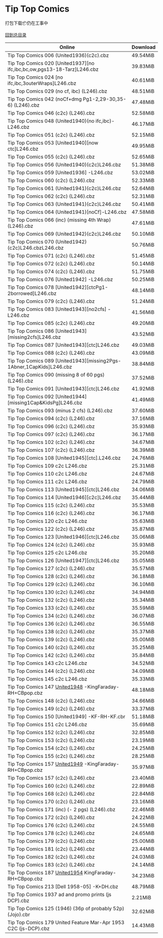 # Tip Top Comics

打包下载📦仍在工事中

[回到总目录](/Catalogs.md)







Online | Download
--- | ---
Tip Top Comics 006 (United1936)(c2c).cbz | 49.54MiB
Tip Top Comics 020 [United1937][no ifc,ibc,bc,ow,pgs13-18-Tarz]L246.cbz | 39.83MiB
Tip Top Comics 024 [no ifc,ibc,3outerWraps]L246.cbz | 40.61MiB
Tip Top Comics 029 (no cf, ibc) (L246).cbz | 48.51MiB
Tip Top Comics 042 (noCf+dmg Pg1-2,29-30,35-6) (L246).cbz | 47.48MiB
Tip Top Comics 046 (c2c) (L246).cbz | 52.58MiB
Tip Top Comics 048 (United1940)(no ifc,ibc)-L246.cbz | 46.17MiB
Tip Top Comics 051 (c2c) (L246).cbz | 52.15MiB
Tip Top Comics 053 [United1940][now ctc]L246.cbz | 49.95MiB
Tip Top Comics 055 (c2c) (L246).cbz | 52.65MiB
Tip Top Comics 056 (United1940)(c2c)L246.cbz | 51.38MiB
Tip Top Comics 059 [United1936] -L246.cbz | 53.02MiB
Tip Top Comics 060 (c2c) (L246).cbz | 52.33MiB
Tip Top Comics 061 (United1941)(c2c)L246.cbz | 52.64MiB
Tip Top Comics 062 (c2c) (L246).cbz | 52.31MiB
Tip Top Comics 063 (United1941)(c2c)L246.cbz | 50.41MiB
Tip Top Comics 064 (United1941)[noCf]-L246.cbz | 47.58MiB
Tip Top Comics 066 (inc) (missing 4th Wrap) (L246).cbz | 47.61MiB
Tip Top Comics 069 (United1942)(c2c)L246.cbz | 50.10MiB
Tip Top Comics 070 (United1942)(c2c)L246.cbzL246.cbz | 50.76MiB
Tip Top Comics 071 (c2c) (L246).cbz | 51.45MiB
Tip Top Comics 072 (c2c) (L246).cbz | 50.14MiB
Tip Top Comics 074 (c2c) (L246).cbz | 51.75MiB
Tip Top Comics 076 [United1942] -L246.cbz | 50.25MiB
Tip Top Comics 078 [United1942][ctcPg1-2borrowed]L246.cbz | 48.14MiB
Tip Top Comics 079 (c2c) (L246).cbz | 51.24MiB
Tip Top Comics 083 [United1943][no2cfs] -L246.cbz | 41.56MiB
Tip Top Comics 085 (c2c) (L246).cbz | 49.20MiB
Tip Top Comics 086 [United1943][missing2cfs]L246.cbz | 43.52MiB
Tip Top Comics 087 [United1943][ctc]L246.cbz | 49.03MiB
Tip Top Comics 088 (c2c) (L246).cbz | 43.09MiB
Tip Top Comics 089 [United1943][missing2Pgs-1Abner,1CapKids]L246.cbz | 38.84MiB
Tip Top Comics 090 (missing 8 of 60 pgs) (L246).cbz | 37.52MiB
Tip Top Comics 091 [United1943][ctc]L246.cbz | 41.92MiB
Tip Top Comics 092 [United1944][missing1Cap&KidsPg]L246.cbz | 41.49MiB
Tip Top Comics 093 (minus 2 cfs) (L246).cbz | 37.60MiB
Tip Top Comics 094 (c2c) (L246).cbz | 37.16MiB
Tip Top Comics 096 (c2c) (L246).cbz | 35.93MiB
Tip Top Comics 097 (c2c) (L246).cbz | 36.17MiB
Tip Top Comics 102 (c2c) (L246).cbz | 34.67MiB
Tip Top Comics 107 (c2c) (L246).cbz | 36.39MiB
Tip Top Comics 108 [United1945][ctc].L246.cbz | 24.76MiB
Tip Top Comics 109 c2c L246.cbz | 25.31MiB
Tip Top Comics 110 c2c L246.cbz | 24.67MiB
Tip Top Comics 111 c2c L246.cbz | 24.79MiB
Tip Top Comics 113 [United1945][ctc]L246.cbz | 34.06MiB
Tip Top Comics 114 [United1946][c2c]L246.cbz | 35.44MiB
Tip Top Comics 115 (c2c) (L246).cbz | 35.53MiB
Tip Top Comics 116 (c2c) (L246).cbz | 36.17MiB
Tip Top Comics 120 c2c L246.cbz | 35.63MiB
Tip Top Comics 122 (c2c) (L246).cbz | 35.87MiB
Tip Top Comics 123 [United1946][ctc]L246.cbz | 35.06MiB
Tip Top Comics 124 (c2c) (L246).cbz | 35.93MiB
Tip Top Comics 125 c2c L246.cbz | 35.20MiB
Tip Top Comics 126 [United1947][ctc]L246.cbz | 35.05MiB
Tip Top Comics 127 (c2c) (L246).cbz | 35.57MiB
Tip Top Comics 128 (c2c) (L246).cbz | 36.18MiB
Tip Top Comics 129 (c2c) (L246).cbz | 36.10MiB
Tip Top Comics 130 (c2c) (L246).cbz | 34.94MiB
Tip Top Comics 132 (c2c) (L246).cbz | 35.34MiB
Tip Top Comics 133 (c2c) (L246).cbz | 35.59MiB
Tip Top Comics 134 (c2c) (L246).cbz | 36.07MiB
Tip Top Comics 136 (c2c) (L246).cbz | 36.55MiB
Tip Top Comics 138 (c2c) (L246).cbz | 35.37MiB
Tip Top Comics 139 (c2c) (L246).cbz | 35.00MiB
Tip Top Comics 140 (c2c) (L246).cbz | 35.25MiB
Tip Top Comics 142 (c2c) (L246).cbz | 35.84MiB
Tip Top Comics 143 c2c L246.cbz | 34.52MiB
Tip Top Comics 144 (c2c) (L246).cbz | 34.09MiB
Tip Top Comics 145 c2c L246.cbz | 35.33MiB
Tip Top Comics 147 [United1948](c2c) -KingFaraday-RH+CBpop.cbz | 48.18MiB
Tip Top Comics 148 (c2c) (L246).cbz | 34.66MiB
Tip Top Comics 149 (c2c) (L246).cbz | 33.37MiB
Tip Top Comics 150 [United1949] -KF-RH-KF.cbr | 51.18MiB
Tip Top Comics 151 c2c L246.cbz | 35.69MiB
Tip Top Comics 152 (c2c) (L246).cbz | 32.85MiB
Tip Top Comics 153 (c2c) (L246).cbz | 23.19MiB
Tip Top Comics 154 (c2c) (L246).cbz | 24.25MiB
Tip Top Comics 155 (c2c) (L246).cbz | 28.25MiB
Tip Top Comics 157 [United1949](c2c) -KingFaraday-RH+CBpop.cbz | 35.97MiB
Tip Top Comics 157 (c2c) (L246).cbz | 23.40MiB
Tip Top Comics 160 (c2c) (L246).cbz | 22.89MiB
Tip Top Comics 168 (c2c) (L246).cbz | 22.84MiB
Tip Top Comics 170 (c2c) (L246).cbz | 23.16MiB
Tip Top Comics 171 (inc) (- 2 pgs) (L246).cbz | 22.46MiB
Tip Top Comics 172 (c2c) (L246).cbz | 24.22MiB
Tip Top Comics 176 (c2c) (L246).cbz | 24.55MiB
Tip Top Comics 178 (c2c) (L246).cbz | 24.65MiB
Tip Top Comics 179 (c2c) (L246).cbz | 25.00MiB
Tip Top Comics 181 (c2c) (L246).cbz | 23.44MiB
Tip Top Comics 182 (c2c) (L246).cbz | 24.03MiB
Tip Top Comics 183 (c2c) (L246).cbz | 24.14MiB
Tip Top Comics 187 [United1954](c2c) KingFaraday-RH+CBpop.cbz | 34.23MiB
Tip Top Comics 213 [Dell 1958-05] -K+DH.cbz | 48.79MiB
Tip Top Comics 1937 ad and promo prints (js DCP).cbz | 2.21MiB
Tip Top Comics 125 (1946) (36p of probably 52p) (Jojo).cbr | 32.62MiB
Tip Top Comics 179 United Feature Mar-Apr 1953 C2C (js-DCP).cbz | 14.43MiB